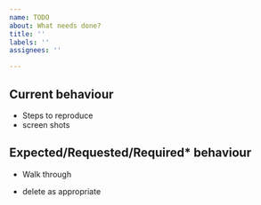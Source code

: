 ```yaml
---
name: TODO
about: What needs done?
title: ''
labels: ''
assignees: ''

---
```


## Current behaviour

- Steps to reproduce
- screen shots

## Expected/Requested/Required* behaviour 

- Walk through


* delete as appropriate